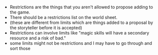 - Restrictions are the things that you aren't allowed to propose adding to the game.
- There should be a restrictions list on the world sheet.
- (these are different from limits which are things added to a proposal by the storyteller before it is accepted)
- Restrictions can involve limits like "magic skills will have a secondary resource and a risk of bad."
- some limits might not be restrictions and I may have to go through and sort those